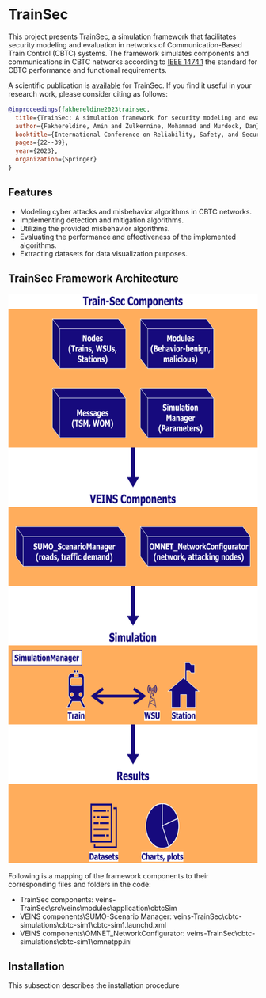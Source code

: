 # TrainSec

This project presents TrainSec, a simulation framework that facilitates security modeling and evaluation in networks of Communication-Based Train Control (CBTC) systems. The framework simulates components and communications in CBTC networks according to [IEEE 1474.1](https://doi.org/10.1109/IEEESTD.2004.95746) the standard for CBTC performance and functional requirements. 



A scientific publication is [available](https://link.springer.com/chapter/10.1007/978-3-031-43366-5_2) for TrainSec. If you find it useful in your research work, please consider citing as follows:

```bibtex
@inproceedings{fakhereldine2023trainsec,
  title={TrainSec: A simulation framework for security modeling and evaluation in CBTC networks},
  author={Fakhereldine, Amin and Zulkernine, Mohammad and Murdock, Dan},
  booktitle={International Conference on Reliability, Safety, and Security of Railway Systems},
  pages={22--39},
  year={2023},
  organization={Springer}
}

```

## Features

- Modeling cyber attacks and misbehavior algorithms in CBTC networks.
- Implementing detection and mitigation algorithms.
- Utilizing the provided misbehavior algorithms.
- Evaluating the performance and effectiveness of the implemented algorithms.
- Extracting datasets for data visualization purposes.


## TrainSec Framework Architecture
<img src="TrainSec%20framework%20architecture.png" alt="TrainSec framework architecture" width="681" height="1152">

Following is a mapping of the framework components to their corresponding files and folders in the code:

- TrainSec components: veins-TrainSec\src\veins\modules\application\cbtcSim
- VEINS components\SUMO-Scenario Manager: veins-TrainSec\cbtc-simulations\cbtc-sim1\cbtc-sim1.launchd.xml
- VEINS components\OMNET_NetworkConfigurator: veins-TrainSec\cbtc-simulations\cbtc-sim1\omnetpp.ini


## Installation
This subsection describes the installation procedure
